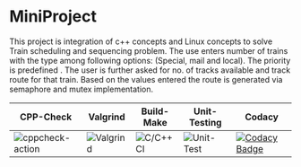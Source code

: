# MiniProject


This project is integration of c++ concepts and Linux concepts to solve Train scheduling and sequencing problem.
The use enters number of trains with the type among following options: (Special, mail and local). The priority is predefined . The user is further asked for no. of tracks available and track route for that train. Based on the values entered the route is generated via semaphore and mutex implementation.

|CPP-Check|Valgrind|Build-Make|Unit-Testing|Codacy|
|---------|--------|----------|------------|------|
|![cppcheck-action](https://github.com/99002688/MiniProject/workflows/cppcheck-action/badge.svg)|![Valgrind](https://github.com/99002688/MiniProject/workflows/Valgrind/badge.svg)|![C/C++ CI](https://github.com/99002688/MiniProject/workflows/C/C++%20CI/badge.svg)|![Unit-Test](https://github.com/99002688/MiniProject/workflows/Unit-Test/badge.svg)|[![Codacy Badge](https://app.codacy.com/project/badge/Grade/bf84bda0ff524c2cbfb0c69972e00723)](https://www.codacy.com/gh/99002688/MiniProject/dashboard?utm_source=github.com&amp;utm_medium=referral&amp;utm_content=99002688/MiniProject&amp;utm_campaign=Badge_Grade)|
